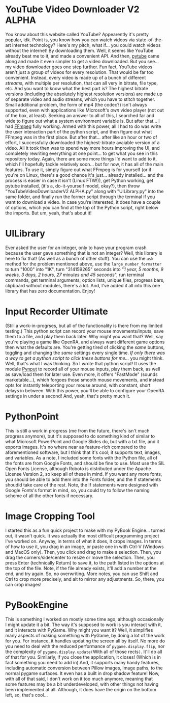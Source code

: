 # YouTube Video Downloader V2 ALPHA
You know about this website called YouTube? Appearently it's pretty popular, idk. Point is, you know how you can watch videos via state-of-the-art internet technology? Here's my pitch, what if... you could watch videos without the internet! By downloading them. Well, it seems like YouTube already beat me to it, and made a convenient API. And then, [pytube](https://pypi.org/project/pytube) came along and made it even simpler to get a video downloaded. But you see... my video downloader goes one step further. Fun fact, YouTube videos aren't just a group of videos for every resolution. That would be far too convenient. Instead, every video is made up of a bunch of different *streams*, with multiple per resolution, that can all very in bitrate, file type, etc. And you want to know what the best part is? The highest bitrate versions (including the absolutely highest resolution versions) are made up of separate video and audio streams, which you have to stitch together. Small additional problem, the form of mp4 (the codec?) isn't always supported, even with applications like Microsoft's *own* video player (not out of the box, at least). Seeking an answer to all of this, I searched far and wide to figure out what a system environment variable is. But after that... I had [FFmpeg](https://ffmpeg.org) fully working. Armed with this power, all I had to do was write the user interaction part of the python script, and then figure out what FFmpeg was in the first place. But after that... after like an hour or two of effort, I successfully downloaded the highest-bitrate avaiable version of a video. All it took then was to spend way more hours improving the UI, and completely rewriting everything at one point... to get what you see in this repository today. Again, there are some more things I'd want to add to it, which I'll hopefully tackle relatively soon... but for now, it has all of the main features. To use it, simply figure out what FFmpeg is for yourself (or if you're on Linux, there's a good chance it's just... already installed... and the process is easier in case it isn't (Linux FTW!)), get Python working, get pytube installed, (it's a, do-it-yourself model, okay?), then throw "YouTubeVideoDownloaderV2 ALPHA.py" along with "UILibrary.py" into the same folder, and finally run the former script through the terminal if you want to download a video. In case you're interested, it does have a couple of options, which you can find at the top of the Python script, right below the imports. But um, yeah, that's about it!

# UILibrary
Ever asked the user for an integer, only to have your program crash because the user gave something that is not an integer? Well, this library is here to fix that! (As well as a bunch of other stuff). You can use the `ask` method for the problem mentioned above, use the `large_number_formatter` to turn "1000" into "1K", turn "314159265" seconds into "*1 year, 5 months, 9 weeks, 3 days, 2 hours, 27 minutes and 45 seconds*", run terminal commands, get terminal arguments; option lists, unique files, progress bars, clipboard without modules, there's a lot. And, I've added it all into this one library that has zero documentation. Enjoy!

# Input Recorder Ultimate
(Still a work-in-progrses, but all of the functionality is there from my limited testing.)
This python script can record your mouse movements/inputs, save them to a file, and play them back later. Why might you want that? Well, say you're playing a game like OpenRA, and always want different game options then what the defaults are. You're getting tired of clicking the *same* buttons, toggling and changing the *same* settings every single time. *If only there was a way to get a python script to click these buttons for me...* you might think. Well, that's what I was thinking. So I wrote that python script! It uses the module [Pynput](https://pypi.org/project/pynput) to record all of your mouse inputs, play them back, as well as save/load them for later use. Even more, it offers "FastMode" (sounds marketable...), which forgoes those smooth mouse movements, and instead opts for instantly teleporting your mouse around, with constant, short delays in between. With this power, you'll be able to configure your OpenRA settings in under a second! And, yeah, that's pretty much it.

# PythonPoint
This is still a work in progress (me from the future, there's isn't much progress anymore), but it's supposed to do something kind of similar to what Microsoft PowerPoint and Google Slides do, but with a txt file, and it exports images. It's no where near as feature-rich compared to the aforementioned software, but I think that it's cool; it supports text, images, and variables. As a note, I included some fonts with the Python file, all of the fonts are from Google Fonts, and should be fine to use. Most use the SIL Open Fonts License, although Roboto is distributed under the Apache License Version 2, so keep all of these in mind. If you want any more fonts, you should be able to add them into the Fonts folder, and the If statements shoudld take care of the rest. Note, the If statements were designed with Google Fonts's format in mind, so, you could try to follow the naming scheme of all the other fonts if necessary.

# Image Cropping Tool
I started this as a fun quick project to make with my PyBook Engine... turned out, it wasn't quick. It was actually the most difficult programming project I've worked on. Anyway, in terms of what it does, it crops images. In terms of how to use it, you drag in an image, or paste one in with Ctrl-V (Windows and MacOS only). Then, you click and drag to make a selection. Then, you drag the corners/side/center to resize or move the selection. Then, you press Enter (technically Return) to save it, to the path listed in the options at the top of the file. Note, if the file already exists, it'll add a number at the end, and try again. So, no overwriting. More notes, you can use Shift and Ctrl to crop more precisely, and alt to mirror any adjustments. So, there, you can crop images!

# PyBookEngine
This is something I worked on mostly some time ago, although occasionally I might update it a bit. The way it's supposed to work is you interact with it, and it interacts with PyGame. Why might you want it? Well, it simplifies many aspects of making something with PyGame, by doing a lot of the work for you. For instance, it handles updating the screen all by itself. No more do you need to deal with the reduced performance of `pygame.display.flip`, nor the complexity of `pygame.display.update(`With all of those rects`)`. It'll do all of that for you. Similarly, if you close the application, it closes! (Which is in fact something you need to add in) And, it supports many handy features, including automatic conversion between Pillow images, image paths, to the normal pygame surfaces. It even has a built in drop shadow feature! Now, with all of that said, I don't work on it too much anymore, meaning that some features may be a bit underdeveloped, with other things not having been implemented at all. Although, it does have the origin on the bottom left, so, that's cool...
